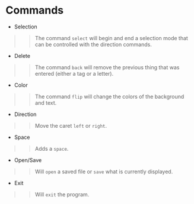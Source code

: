 # Commands #

  * Selection
> > The command `select` will begin and end a selection mode that can be controlled with the direction commands.

  * Delete
> > The command `back` will remove the previous thing that was entered (either a tag or a letter).

  * Color
> > The command `flip` will change the colors of the background and text.

  * Direction
> > Move the caret `left` or `right`.

  * Space
> > Adds a `space`.

  * Open/Save
> > Will `open` a saved file or `save` what is currently displayed.

  * Exit
> > Will `exit` the program.